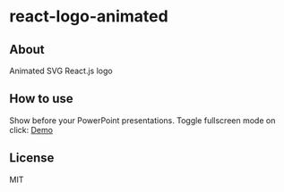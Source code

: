 # react-logo-animated

## About

Animated SVG React.js logo

## How to use

Show before your PowerPoint presentations.
Toggle fullscreen mode on click: [Demo](https://react-logo-animated.netlify.com/)

## License

  MIT
